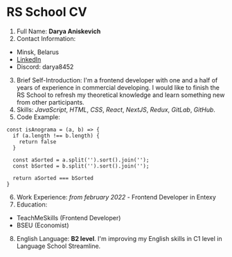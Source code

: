 <!-- Full Name
Contact Information
Brief Self-Introduction (your goals and priorities, emphasize your strengths, describe your work experience if applicable, or your desire to learn and acquire new skills)
Skills (programming languages, frameworks, methodologies, version control systems, and development tools you are proficient in)
Code Examples
Work Experience (Junior Devs can list educational projects with the skills used and links to the source code)
Education (including completed courses and training)
English Language (your English proficiency level, and if you had language practice, describe it) -->

# RS School CV

1. Full Name: **Darya Aniskevich**
2. Contact Information: 
  - Minsk, Belarus
  - [LinkedIn](https://www.linkedin.com/in/darya-aniskevich/)
  - Discord: darya8452
3. Brief Self-Introduction: I'm a frontend developer with one and a half of years of experience in commercial developing. I would like to finish the RS School to refresh my theoretical knowledge and learn something new from other participants.
4. Skills: *JavaScript*, *HTML*, *CSS*, *React*, *NextJS*, *Redux*, *GitLab*, *GitHub*.
5. Code Example:
  ```
  const isAnograma = (a, b) => {
    if (a.length !== b.length) {
      return false
    }

    const aSorted = a.split('').sort().join('');
    const bSorted = b.split('').sort().join('');

    return aSorted === bSorted
  }
  ```
6. Work Experience: *from february 2022* - Frontend Developer in Entexy
7. Education:
  - TeachMeSkills (Frontend Developer)
  - BSEU (Economist)
8. English Language: **B2 level**. I'm improving my English skills in C1 level in Language School Streamline. 

